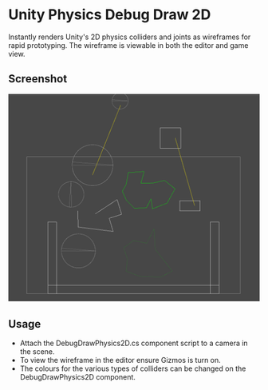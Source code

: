 # Unity Physics Debug Draw 2D

Instantly renders Unity's 2D physics colliders and joints as wireframes for rapid prototyping. The wireframe is viewable in both the editor and game view.

## Screenshot

![](https://github.com/mitay-walle/com.mitay-walle.physics2d-debugger/blob/master/Documentation~/screenshot.png)

## Usage

- Attach the DebugDrawPhysics2D.cs component script to a camera in the scene.
- To view the wireframe in the editor ensure Gizmos is turn on.
- The colours for the various types of colliders can be changed on the DebugDrawPhysics2D component.
